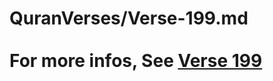 # QuranVerses/Verse-199.md <br><br>For more infos, See [Verse 199](https://www.quranbookk.com/quran/search?q=199)